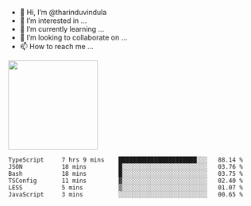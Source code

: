 - 👋 Hi, I’m @tharinduvindula
- 👀 I’m interested in ...
- 🌱 I’m currently learning ...
- 💞️ I’m looking to collaborate on ...
- 📫 How to reach me ...

<!---
tharinduvindula/tharinduvindula is a ✨ special ✨ repository because its `README.md` (this file) appears on your GitHub profile.
You can click the Preview link to take a look at your changes.
--->

<img height="180em" src="https://github-readme-stats.vercel.app/api?username=tharinduvindula&show_icons=true&hide_border=false&&count_private=true&include_all_commits=true" />


<!--START_SECTION:waka-->

```text
TypeScript     7 hrs 9 mins    ██████████████████████░░░   88.14 %
JSON           18 mins         █░░░░░░░░░░░░░░░░░░░░░░░░   03.76 %
Bash           18 mins         █░░░░░░░░░░░░░░░░░░░░░░░░   03.75 %
TSConfig       11 mins         ▓░░░░░░░░░░░░░░░░░░░░░░░░   02.40 %
LESS           5 mins          ▒░░░░░░░░░░░░░░░░░░░░░░░░   01.07 %
JavaScript     3 mins          ░░░░░░░░░░░░░░░░░░░░░░░░░   00.65 %
```

<!--END_SECTION:waka-->
